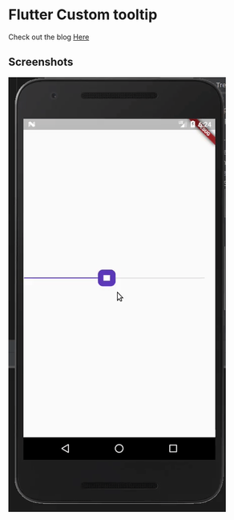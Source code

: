 # Flutter Custom tooltip 

Check out the blog [Here](https://medium.com/@singhgursheesh12/custom-spinner-tooltip-flutter-e3576d531488)

## Screenshots

![End Result]( screenshots/Screenshot_1.gif "End Result")
